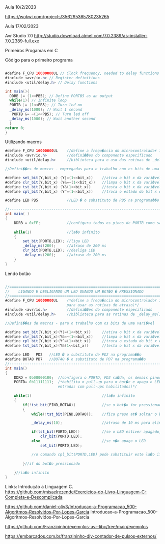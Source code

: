 
Aula 10/2/2023

https://wokwi.com/projects/356295365780235265


Aula 17/02/2023

Avr Studio 7.0
http://studio.download.atmel.com/7.0.2389/as-installer-7.0.2389-full.exe

Primeiros Progamas em C

Código para o primeiro programa
```java

#define F_CPU 16000000UL // Clock frequency, needed to delay functions
#include <avr/io.h> // Register definitions
#include <util/delay.h> // Delay functions

int main(){
  DDRB |= (1<<PB5); // Define PORTB5 as an output
  while(1){ // Infinite loop
  PORTB |= (1<<PB5); // Turn led on
  _delay_ms(1000); // Wait 1 second
   PORTB &= ~(1<<PB5); // Turn led off
  _delay_ms(1000); // Wait another second
  }
return 0;
}
```

Utilizando macros

```java
#define F_CPU 16000000UL	//define a frequ�ncia do microcontrolador 16MHz (necess�rio para usar as rotinas de atraso)
#include <avr/io.h> 	    //defini��es do componente especificado
#include <util/delay.h>		//biblioteca para o uso das rotinas de _delay_ms() e _delay_us()

//Defini��es de macros - empregadas para o trabalho com os bits de uma vari�vel ou registrador

#define	set_bit(Y,bit_x) (Y|=(1<<bit_x))	//ativa o bit x da vari�vel Y (coloca em 1)
#define	clr_bit(Y,bit_x) (Y&=~(1<<bit_x))	//limpa o bit x da vari�vel Y (coloca em 0) 
#define tst_bit(Y,bit_x) (Y&(1<<bit_x))  	//testa o bit x da vari�vel Y (retorna 0 ou 1)
#define cpl_bit(Y,bit_x) (Y^=(1<<bit_x))	//troca o estado do bit x da vari�vel Y (complementa)

#define LED PB5				//LED � o substituto de PB5 na programa��o     	

//--------------------------------------------------------------------------------------
int main( )
{
    DDRB = 0xFF;			//configura todos os pinos do PORTB como sa�das
	
	while(1)				//la�o infinito
    {
        set_bit(PORTB,LED);	//liga LED
		_delay_ms(200);		//atraso de 200 ms
		clr_bit(PORTB,LED);	//desliga LED
		_delay_ms(200);		//atraso de 200 ms
    }
}

```


Lendo botão

```java

//=====================================================================================	//
//    LIGANDO E DESLIGANDO UM LED QUANDO UM BOT�O � PRESSIONADO							//
//===================================================================================== //
#define F_CPU 16000000UL	/*define a frequ�ncia do microcontrolador 16MHz (necess�rio
							para usar as rotinas de atraso)*/
#include <avr/io.h> 	    //defini��es do componente especificado
#include <util/delay.h>		//biblioteca para as rotinas de _delay_ms() e delay_us()

//Defini��es de macros - para o trabalho com os bits de uma vari�vel

#define set_bit(Y,bit_x)(Y|=(1<<bit_x))		//ativa o bit x da vari�vel Y (coloca em 1)
#define clr_bit(Y,bit_x)(Y&=~(1<<bit_x))	//limpa o bit x da vari�vel Y (coloca em 0) 
#define cpl_bit(Y,bit_x)(Y^=(1<<bit_x))		//troca o estado do bit x da vari�vel Y 
#define tst_bit(Y,bit_x)(Y&(1<<bit_x))  	//testa o bit x da vari�vel Y (retorna 0 ou 1)

#define LED   PD2   //LED � o substituto de PD2 na programa��o 
#define BOTAO PD7   //BOTAO � o substituto de PD7 na programa��o     	
//-------------------------------------------------------------------------------------
int main()
{
	DDRD = 0b00000100;	//configura o PORTD, PD2 sa�da, os demais pinos entradas
	PORTD= 0b11111111;	/*habilita o pull-up para o bot�o e apaga o LED (todas as 
						entradas com pull-ups habilitados)*/
	
	while(1)								//la�o infinito
	{
		if(!tst_bit(PIND,BOTAO))			//se o bot�o for pressionado executa o if
		{					
			while(!tst_bit(PIND,BOTAO));	//fica preso at� soltar o bot�o

			_delay_ms(10);					//atraso de 10 ms para eliminar o ru�do do bot�o

			if(tst_bit(PORTD,LED))			//se o LED estiver apagado, liga o LED
				clr_bit(PORTD,LED);			
			else							//se n�o apaga o LED
				set_bit(PORTD,LED);	

			//o comando cpl_bit(PORTD,LED) pode substituir este la�o if-else
		
		}//if do bot�o pressionado
	
	}//la�o infinito
}
```


Links:
Introdução a Linguagem C.
https://github.com/misaelrezende/Exercicios-do-Livro-Linguagem-C-Completa-e-Descomplicada

https://github.com/daniel-oliv3/Introducao-a-Programacao_500-Algoritmos-Resolvidos-Por-Lopes-Garcia
Introducao-a-Programacao_500-Algoritmos-Resolvidos-Por-Lopes-Garcia 


https://github.com/Franzininho/exemplos-avr-libc/tree/main/exemplos

https://embarcados.com.br/franzininho-diy-contador-de-pulsos-externos/

